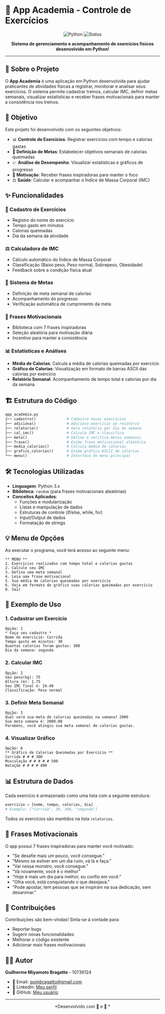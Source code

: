 # 💪 App Academia - Controle de Exercícios

<div align="center">

![Python](https://img.shields.io/badge/Python-3776AB?style=for-the-badge&logo=python&logoColor=white)
![Status](https://img.shields.io/badge/Status-Concluído-success?style=for-the-badge)

**Sistema de gerenciamento e acompanhamento de exercícios físicos desenvolvido em Python!**

</div>

---

## 📌 Sobre o Projeto

O **App Academia** é uma aplicação em Python desenvolvida para ajudar praticantes de atividades físicas a registrar, monitorar e analisar seus exercícios. O sistema permite cadastrar treinos, calcular IMC, definir metas semanais, visualizar estatísticas e receber frases motivacionais para manter a consistência nos treinos.

## 🎯 Objetivo

Este projeto foi desenvolvido com os seguintes objetivos:

- 📊 **Controle de Exercícios**: Registrar exercícios com tempo e calorias gastas
- 🎯 **Definição de Metas**: Estabelecer objetivos semanais de calorias queimadas
- 📈 **Análise de Desempenho**: Visualizar estatísticas e gráficos de progresso
- 💪 **Motivação**: Receber frases inspiradoras para manter o foco
- ⚖️ **Saúde**: Calcular e acompanhar o Índice de Massa Corporal (IMC)

## ✨ Funcionalidades

### 📝 Cadastro de Exercícios
- Registro do nome do exercício
- Tempo gasto em minutos
- Calorias queimadas
- Dia da semana da atividade

### ⚖️ Calculadora de IMC
- Cálculo automático do Índice de Massa Corporal
- Classificação (Baixo peso, Peso normal, Sobrepeso, Obesidade)
- Feedback sobre a condição física atual

### 🎯 Sistema de Metas
- Definição de meta semanal de calorias
- Acompanhamento do progresso
- Verificação automática de cumprimento da meta

### 💬 Frases Motivacionais
- Biblioteca com 7 frases inspiradoras
- Seleção aleatória para motivação diária
- Incentivo para manter a consistência

### 📊 Estatísticas e Análises
- **Média de Calorias**: Calcula a média de calorias queimadas por exercício
- **Gráfico de Calorias**: Visualização em formato de barras ASCII das calorias por exercício
- **Relatório Semanal**: Acompanhamento de tempo total e calorias por dia da semana

## 🏗️ Estrutura do Código

```python
app_academia.py
├── cadastro()              # Cadastra novos exercícios
├── adiciona()              # Adiciona exercício ao relatório
├── relatorio()             # Gera relatório por dia da semana
├── cal_imc()               # Calcula IMC e classifica
├── meta()                  # Define e verifica metas semanais
├── frase()                 # Exibe frase motivacional aleatória
├── media_calorias()        # Calcula média de calorias
├── grafico_calorias()      # Exibe gráfico ASCII de calorias
└── menu()                  # Interface do menu principal
```

## 🛠️ Tecnologias Utilizadas

- **Linguagem**: Python 3.x
- **Biblioteca**: `random` (para frases motivacionais aleatórias)
- **Conceitos Aplicados**:
  - Funções e modularização
  - Listas e manipulação de dados
  - Estruturas de controle (if/else, while, for)
  - Input/Output de dados
  - Formatação de strings

## 💡 Menu de Opções

Ao executar o programa, você terá acesso ao seguinte menu:

```
** MENU **
1. Exercícios realizados com tempo total e calorias gastas
2. Calcule seu IMC
3. Defina uma meta semanal
4. Leia uma frase motivacional
5. Sua média de calorias queimadas por exercício
6. Veja em formato de gráfico suas calorias queimadas por exercício
0. Sair
```

## 📖 Exemplo de Uso

### 1. Cadastrar um Exercício

```
Opção: 1
* Faça seu cadastro *
Nome do exercício: Corrida
Tempo gasto em minutos: 30
Quantas calorias foram gastas: 300
Dia da semana: segunda
```

### 2. Calcular IMC

```
Opção: 2
Seu peso(kg): 75
Altura (m): 1.75
Seu IMC final é: 24.49
Classificação: Peso normal
```

### 3. Definir Meta Semanal

```
Opção: 3
Qual será sua meta de calorias queimadas na semana? 2000
Sua meta semana é: 2000.00
Parabéns, você atingiu sua meta semanal de calorias gastas.
```

### 4. Visualizar Gráfico

```
Opção: 6
** Gráfico de Calorias Queimadas por Exercício **
Corrida # # # 300
Musculação # # # # # 500
Natação # # # # 400
```

## 📊 Estrutura de Dados

Cada exercício é armazenado como uma lista com a seguinte estrutura:

```python
exercicio = [nome, tempo, calorias, dia]
# Exemplo: ["Corrida", 30, 300, "segunda"]
```

Todos os exercícios são mantidos na lista `relatorios`.

## 🎨 Frases Motivacionais

O app possui 7 frases inspiradoras para manter você motivado:

- "Se desafie mais um pouco, você consegue."
- "Mesmo se estiver em um dia ruim, vá lá e faça."
- "Vai nessa monstro, você consegue."
- "Vá novamente, você é o melhor"
- "Hoje é mais um dia para melhor, eu confio em você."
- "Olha você, está conquistando o que desejava."
- "Pode apostar, tem pessoas que se inspiram na sua dedicação, sem desanimar."

## 🤝 Contribuições

Contribuições são bem-vindas! Sinta-se à vontade para:

- Reportar bugs
- Sugerir novas funcionalidades
- Melhorar o código existente
- Adicionar mais frases motivacionais


## 👨‍💻 Autor

**Guilherme Miyamoto Bragatto** - 10736124

- 📧 Email: guimbragatto@gmail.com
- 💼 LinkedIn: [Meu perfil](https://www.linkedin.com/in/guilherme-miyamoto-bragatto-2102b4355)
- 🐙 GitHub: [Meu usuário](https://github.com/bragatto-tec)

---

<div align="center">
*Desenvolvido com 💪 e 🐍 *

</div>

